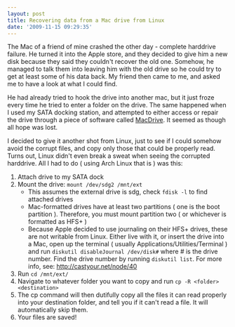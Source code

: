 ```yaml
---
layout: post
title: Recovering data from a Mac drive from Linux
date: '2009-11-15 09:29:35'
---
```


The Mac of a friend of mine crashed the other day - complete harddrive failure. He turned it into the Apple store, and they decided to give him a new disk because they said they couldn't recover the old one. Somehow, he managed to talk them into leaving him with the old drive so he could try to get at least some of his data back. My friend then came to me, and asked me to have a look at what I could find.

He had already tried to hook the drive into another mac, but it just froze every time he tried to enter a folder on the drive. The same happened when I used my SATA docking station, and attempted to either access or repair the drive through a piece of software called [MacDrive](http://www.mediafour.com/products/macdrive/). It seemed as though all hope was lost.

I decided to give it another shot from Linux, just to see if I could somehow avoid the corrupt files, and copy only those that could be properly read. Turns out, Linux didn't even break a sweat when seeing the corrupted harddrive. All I had to do ( using Arch Linux that is ) was this:

 1. Attach drive to my SATA dock
 2. Mount the drive: `mount /dev/sdg2 /mnt/ext`
    - This assumes the external drive is sdg, check `fdisk -l` to find attached drives
    - Mac-formatted drives have at least two partitions ( one is the boot partition ). Therefore, you must mount partition two ( or whichever is formatted as HFS+ )</li>
    - Because Apple decided to use journaling on their HFS+ drives, these are not writable from Linux. Either live with it, or insert the drive into a Mac, open up the terminal ( usually Applications/Utilities/Terminal ) and run `diskutil disableJournal /dev/disk#` where # is the drive number. Find the drive number by running `diskutil list`. For more info, see: http://castyour.net/node/40
 3. Run `cd /mnt/ext/`
 4. Navigate to whatever folder you want to copy and run `cp -R <folder> <destination>`
 5. The cp command will then dutifully copy all the files it can read properly into your destination folder, and tell you if it can't read a file. It will automatically skip them.
 6. Your files are saved!